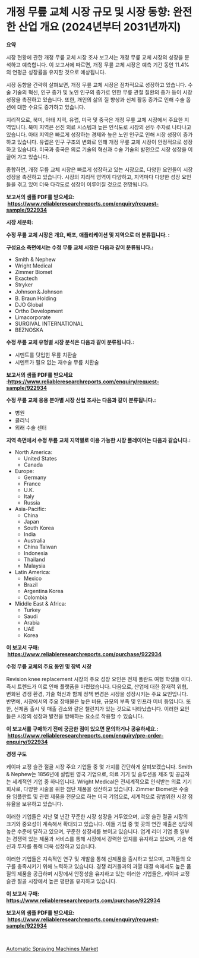<p><h1>개정 무릎 교체 시장 규모 및 시장 동향: 완전한 산업 개요 (2024년부터 2031년까지)</h1></p><p><strong>요약</strong></p>
<p><p>시장 현황에 관한 개정 무릎 교체 시장 조사 보고서는 개정 무릎 교체 시장의 성장을 분석하고 예측합니다. 이 보고서에 따르면, 개정 무릎 교체 시장은 예측 기간 동안 11.4%의 연평균 성장률을 유지할 것으로 예상됩니다.</p><p>시장 동향을 간략히 살펴보면, 개정 무릎 교체 시장은 점차적으로 성장하고 있습니다. 수술 기술의 혁신, 인구 증가 및 노인 인구의 증가로 인한 무릎 관절 질환의 증가 등이 시장 성장을 촉진하고 있습니다. 또한, 개인의 삶의 질 향상과 신체 활동 증가로 인해 수술 옵션에 대한 수요도 증가하고 있습니다.</p><p>지리적으로, 북미, 아태 지역, 유럽, 미국 및 중국은 개정 무릎 교체 시장에서 주요한 지역입니다. 북미 지역은 선진 의료 시스템과 높은 인식도로 시장의 선두 주자로 나타나고 있습니다. 아태 지역은 빠르게 성장하는 경제와 높은 노인 인구로 인해 시장 성장이 증가하고 있습니다. 유럽은 인구 구조의 변화로 인해 개정 무릎 교체 시장이 안정적으로 성장하고 있습니다. 미국과 중국은 의료 기술의 혁신과 수술 기술의 발전으로 시장 성장을 이끌어 가고 있습니다.</p><p>종합하면, 개정 무릎 교체 시장은 빠르게 성장하고 있는 시장으로, 다양한 요인들이 시장 성장을 촉진하고 있습니다. 시장의 지리적 영역이 다양하고, 지역마다 다양한 성장 요인들을 겪고 있어 더욱 다각도로 성장이 이루어질 것으로 전망됩니다.</p></p>
<p><strong>보고서의 샘플 PDF를 받으세요: &nbsp;<a href="https://www.reliableresearchreports.com/enquiry/request-sample/922934">https://www.reliableresearchreports.com/enquiry/request-sample/922934</a></strong></p>
<p><strong>시장 세분화:</strong></p>
<p><strong> 수정 무릎 교체 시장은 개요, 배포, 애플리케이션 및 지역으로 더 분류됩니다. :</strong></p>
<p><strong>구성요소 측면에서는 수정 무릎 교체 시장은 다음과 같이 분류됩니다.:</strong></p>
<p><ul><li>Smith & Nephew</li><li>Wright Medical</li><li>Zimmer Biomet</li><li>Exactech</li><li>Stryker</li><li>Johnson＆Johnson</li><li>B. Braun Holding</li><li>DJO Global</li><li>Ortho Development</li><li>Limacorporate</li><li>SURGIVAL INTERNATIONAL</li><li>BEZNOSKA</li></ul></p>
<p><strong> 수정 무릎 교체 유형별 시장 분석은 다음과 같이 분류됩니다.:</strong></p>
<p><ul><li>시멘트를 덧입힌 무릎 치환술</li><li>시멘트가 필요 없는 재수술 무릎 치환술</li></ul></p>
<p><strong>보고서의 샘플 PDF를 받으세요 :<a href="https://www.reliableresearchreports.com/enquiry/request-sample/922934">https://www.reliableresearchreports.com/enquiry/request-sample/922934</a></strong></p>
<p><strong> 수정 무릎 교체 응용 분야별 시장 산업 조사는 다음과 같이 분류됩니다.:</strong></p>
<p><ul><li>병원</li><li>클리닉</li><li>외래 수술 센터</li></ul></p>
<p><strong>지역 측면에서 수정 무릎 교체 지역별로 이용 가능한 시장 플레이어는 다음과 같습니다.:</strong></p>
<p><ul>
    <li>
        North America:
        <ul>
            <li>United States</li>
            <li>Canada</li>
        </ul>
    </li>
    <li>
        Europe:
        <ul>
            <li>Germany</li>
            <li>France</li>
            <li>U.K.</li>
            <li>Italy</li>
            <li>Russia</li>
        </ul>
    </li>
    <li>
        Asia-Pacific:
        <ul>
            <li>China</li>
            <li>Japan</li>
            <li>South Korea</li>
            <li>India</li>
            <li>Australia</li>
            <li>China Taiwan</li>
            <li>Indonesia</li>
            <li>Thailand</li>
            <li>Malaysia</li>
        </ul>
    </li>
    <li>
        Latin America:
        <ul>
            <li>Mexico</li>
            <li>Brazil</li>
            <li>Argentina Korea</li>
            <li>Colombia</li>
        </ul>
    </li>
    <li>
        Middle East & Africa:
        <ul>
            <li>Turkey</li>
            <li>Saudi</li>
            <li>Arabia</li>
            <li>UAE</li>
            <li>Korea</li>
        </ul>
    </li>
    </ul></p>
<p><strong>이 보고서 구매: &nbsp;<a href="https://www.reliableresearchreports.com/purchase/922934">https://www.reliableresearchreports.com/purchase/922934</a></strong></p>
<p><strong>수정 무릎 교체의 주요 동인 및 장벽 시장</strong></p>
<p><p>Revision knee replacement 시장의 주요 성장 요인은 전체 폴란드 여행 학생들 이다. 즉시 트렌드가 이로 인해 플랫폼을 마련했습니다. 다음으로, 산업에 대한 잠재적 위협, 변화된 경쟁 환경, 기술 혁신과 함께 정책 변경은 시장을 성장시키는 주요 요인입니다. 반면에, 시장에서의 주요 장애물은 높은 비용, 규모의 부족 및 인프라 미비 등입니다. 또한, 신제품 출시 및 매출 감소와 같은 챌린지가 있는 것으로 나타났습니다. 이러한 요인들은 시장의 성장과 발전을 방해하는 요소로 작용할 수 있습니다.</p></p>
<p><strong>이 보고서를 구매하기 전에 궁금한 점이 있으면 문의하거나 공유하세요.: &nbsp;<a href="https://www.reliableresearchreports.com/enquiry/pre-order-enquiry/922934">https://www.reliableresearchreports.com/enquiry/pre-order-enquiry/922934</a></strong></p>
<p><strong>경쟁 구도</strong></p>
<p><p>케이파 교정 슬관 절골 시장 주요 기업들 중 몇 가지를 간단하게 살펴보겠습니다. Smith & Nephew는 1856년에 설립된 영국 기업으로, 의료 기기 및 솔루션을 제조 및 공급하는 세계적인 기업 중 하나입니다. Wright Medical은 전세계적으로 인식받는 의료 기기 회사로, 다양한 시술을 위한 첨단 제품을 생산하고 있습니다. Zimmer Biomet은 수술용 임플란트 및 관련 제품을 전문으로 하는 미국 기업으로, 세계적으로 광범위한 시장 점유율을 보유하고 있습니다.</p><p>이러한 기업들은 지난 몇 년간 꾸준한 시장 성장을 거두었으며, 교정 슬관 절골 시장의 크기와 중요성이 계속해서 확대되고 있습니다. 이들 기업 중 몇 곳의 연간 매출은 상당히 높은 수준에 달하고 있으며, 꾸준한 성장세를 보이고 있습니다. 업계 리더 기업 중 일부는 경쟁력 있는 제품과 서비스를 통해 시장에서 강력한 입지를 유지하고 있으며, 기술 혁신과 투자를 통해 더욱 성장하고 있습니다.</p><p>이러한 기업들은 지속적인 연구 및 개발을 통해 신제품을 출시하고 있으며, 고객들의 요구를 충족시키기 위해 노력하고 있습니다. 경쟁 리거들과의 과열 대결 속에서도 높은 품질의 제품을 공급하며 시장에서 안정성을 유지하고 있는 이러한 기업들은, 케이파 교정 슬관 절골 시장에서 높은 평판을 유지하고 있습니다.</p></p>
<p><strong>이 보고서 구매: &nbsp; <a href="https://www.reliableresearchreports.com/purchase/922934">https://www.reliableresearchreports.com/purchase/922934</a></strong></p>
<p><strong>보고서의 샘플 PDF를 받으세요: &nbsp;<a href="https://www.reliableresearchreports.com/enquiry/request-sample/922934">https://www.reliableresearchreports.com/enquiry/request-sample/922934</a></strong><strong></strong></p>
<p>&nbsp;</p>
<p><p><a href="https://github.com/ruddyyedelwadw/Market-Research-Report-List-1/blob/main/automatic-spraying-machines-market.md">Automatic Spraying Machines Market</a></p></p>